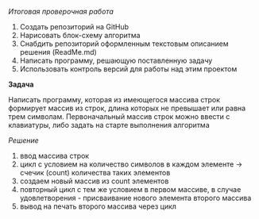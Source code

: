 *Итоговая проверочная работа*

1. Создать репозиторий на GitHub
2. Нарисовать блок-схему алгоритма
3. Снабдить репозиторий оформленным текстовым описанием решения (ReadMe.md)
4. Написать программу, решающую поставленную задачу
5. Использовать контроль версий для работы над этим проектом

**Задача**

Написать программу, которая из имеющегося массива строк формирует массив из строк, длина которых не превышает или равна трем символам. Первоначальный массив строк можно ввести с клавиатуры, либо задать на старте выполнения алгоритма

*Решение*

1. ввод массива строк
2. цикл с условием на количество символов в каждом элементе -> счечик (count) количества таких элементов
3. создаем новый массив из count элементов
4. повторный цикл с тем же условием в первом массиве, в случае удовлетворения - присваивание нового элемента второго массива
5. вывод на печать второго массива через цикл
